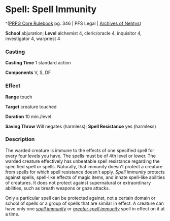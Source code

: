 # Spell: Spell Immunity

^([PRPG Core Rulebook][ss-spell-immunity] pg. 346 | PFS Legal | [Archives of Nehtys][sn-spell-immunity])

**School** abjuration; **Level** alchemist 4, cleric/oracle 4, inquisitor 4, investigator 4, warpriest 4

### Casting

**Casting Time** 1 standard action  

**Components** V, S, DF

### Effect

**Range** touch  

**Target** creature touched  

**Duration** 10 min./level  

**Saving Throw** Will negates (harmless); **Spell Resistance** yes (harmless)

### Description

The warded creature is immune to the effects of one specified spell for every four levels you have. The spells must be of 4th level or lower. The warded creature effectively has unbeatable spell resistance regarding the specified spell or spells. Naturally, that immunity doesn't protect a creature from spells for which spell resistance doesn't apply. _Spell immunity_ protects against spells, spell-like effects of magic items, and innate spell-like abilities of creatures. It does not protect against supernatural or extraordinary abilities, such as breath weapons or gaze attacks.  

Only a particular spell can be protected against, not a certain domain or school of spells or a group of spells that are similar in effect. A creature can have only one _[spell immunity]_ or _[greater spell immunity]_ spell in effect on it at a time.

[ss-spell-immunity]: http://paizo.com/pathfinderRPG/v57
[sn-spell-immunity]: http://www.archivesofnethys.com/SpellDisplay.aspx?ItemName=Spell%20Immunity
[spell immunity]: http://www.archivesofnethys.com/SpellDisplay.aspx?ItemName=spell%20immunity
[greater spell immunity]: http://www.archivesofnethys.com/SpellDisplay.aspx?ItemName=greater%20spell%20immunity